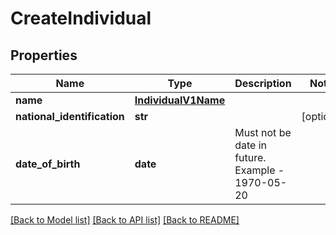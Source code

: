# CreateIndividual

## Properties
Name | Type | Description | Notes
------------ | ------------- | ------------- | -------------
**name** | [**IndividualV1Name**](IndividualV1Name.md) |  | 
**national_identification** | **str** |  | [optional] 
**date_of_birth** | **date** | Must not be date in future. Example - 1970-05-20 | 

[[Back to Model list]](../README.md#documentation-for-models) [[Back to API list]](../README.md#documentation-for-api-endpoints) [[Back to README]](../README.md)


